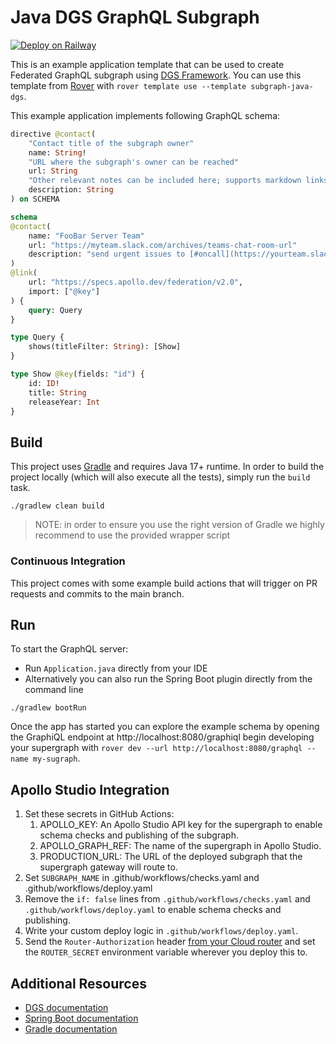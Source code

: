 # Java DGS GraphQL Subgraph

[![Deploy on Railway](https://railway.app/button.svg)](https://railway.app/new/template/Jomu73?referralCode=xsbY2R)

This is an example application template that can be used to create Federated GraphQL subgraph using [DGS Framework](https://netflix.github.io/dgs/). You can use this template from [Rover](https://www.apollographql.com/docs/rover/commands/template/) with `rover template use --template subgraph-java-dgs`.

This example application implements following GraphQL schema:

```graphql
directive @contact(
    "Contact title of the subgraph owner"
    name: String!
    "URL where the subgraph's owner can be reached"
    url: String
    "Other relevant notes can be included here; supports markdown links"
    description: String
) on SCHEMA

schema
@contact(
    name: "FooBar Server Team"
    url: "https://myteam.slack.com/archives/teams-chat-room-url"
    description: "send urgent issues to [#oncall](https://yourteam.slack.com/archives/oncall)."
)
@link(
    url: "https://specs.apollo.dev/federation/v2.0",
    import: ["@key"]
) {
    query: Query
}

type Query {
    shows(titleFilter: String): [Show]
}

type Show @key(fields: "id") {
    id: ID!
    title: String
    releaseYear: Int
}
```

## Build

This project uses [Gradle](https://gradle.org/) and requires Java 17+ runtime. In order to build the project locally (which
will also execute all the tests), simply run the `build` task.

```shell
./gradlew clean build
```

> NOTE: in order to ensure you use the right version of Gradle we highly recommend to use the provided wrapper script

### Continuous Integration

This project comes with some example build actions that will trigger on PR requests and commits to the main branch.

## Run

To start the GraphQL server:

* Run `Application.java` directly from your IDE
* Alternatively you can also run the Spring Boot plugin directly from the command line

```shell script
./gradlew bootRun
```

Once the app has started you can explore the example schema by opening the GraphiQL endpoint at http://localhost:8080/graphiql begin developing your supergraph with `rover dev --url http://localhost:8080/graphql --name my-sugraph`.

## Apollo Studio Integration

1. Set these secrets in GitHub Actions:
    1. APOLLO_KEY: An Apollo Studio API key for the supergraph to enable schema checks and publishing of the
       subgraph.
    2. APOLLO_GRAPH_REF: The name of the supergraph in Apollo Studio.
    3. PRODUCTION_URL: The URL of the deployed subgraph that the supergraph gateway will route to.
2. Set `SUBGRAPH_NAME` in .github/workflows/checks.yaml and .github/workflows/deploy.yaml
3. Remove the `if: false` lines from `.github/workflows/checks.yaml` and `.github/workflows/deploy.yaml` to enable schema checks and publishing.
4. Write your custom deploy logic in `.github/workflows/deploy.yaml`.
5. Send the `Router-Authorization` header [from your Cloud router](https://www.apollographql.com/docs/graphos/routing/cloud-configuration#managing-secrets) and set the `ROUTER_SECRET` environment variable wherever you deploy this to.

## Additional Resources

* [DGS documentation](https://netflix.github.io/dgs/)
* [Spring Boot documentation](https://docs.spring.io/spring-boot/docs/2.7.3/reference/htmlsingle/)
* [Gradle documentation](https://gradle.org/)
